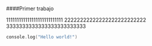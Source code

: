####Primer trabajo

111111111111111111111111111
22222222222222222222222222
3333333333333333333333333


```cpp
console.log("Hello world!")
```

